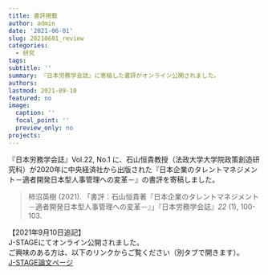 ```yaml
---
title: 書評掲載
author: admin
date: '2021-06-01'
slug: 20210601_review
categories:
  - 研究
tags: 
subtitle: ''
summary: 『日本労務学会誌』に寄稿した書評がオンライン公開されました。
authors: 
lastmod: 2021-09-10
featured: no
image:
  caption: ''
  focal_point: ''
  preview_only: no
projects: 
---
```


『日本労務学会誌』Vol.22, No.1 に、石山恒貴教授（法政大学大学院政策創造研究科）が2020年に中央経済社から出版された『日本企業のタレントマネジメント－適者開発日本型人事管理への変革－』の書評を寄稿しました。

> 柿沼英樹 (2021). 「書評：石山恒貴著『日本企業のタレントマネジメント－適者開発日本型人事管理への変革－』」『日本労務学会誌』_22_ (1), 100-103.

【2021年9月10日追記】\
J-STAGEにてオンライン公開されました。\
ご興味のある方は、以下のリンクからご覧ください（別タブで開きます）。\
<a href="https://doi.org/10.24592/jshrm.22.1_100" target="_blank" rel="noopener noreferrer">J-STAGE論文ページ</a>
